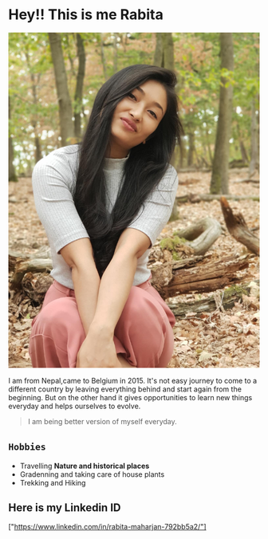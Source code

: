 # Hey!! This is me Rabita

![image](img/rabita.jpg)

I am from Nepal,came to Belgium in 2015. It's not easy journey to come to a
different country by leaving everything behind and start again from the
beginning. But on the other hand it gives opportunities to learn new things
everyday and helps ourselves to evolve.

> I am being better version of myself everyday.

## `Hobbies`

- Travelling **Nature and historical places**
- Gradenning and taking care of house plants
- Trekking and Hiking

## Here is my Linkedin ID

["https://www.linkedin.com/in/rabita-maharjan-792bb5a2/"]
